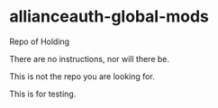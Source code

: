 # allianceauth-global-mods

Repo of Holding

There are no instructions, nor will there be. 

This is not the repo you are looking for. 

This is for testing.
